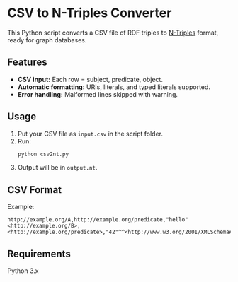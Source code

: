 # CSV to N-Triples Converter

This Python script converts a CSV file of RDF triples to [N-Triples](https://www.w3.org/TR/n-triples/) format, ready for graph databases.

## Features

- **CSV input:** Each row = subject, predicate, object.
- **Automatic formatting:** URIs, literals, and typed literals supported.
- **Error handling:** Malformed lines skipped with warning.

## Usage

1. Put your CSV file as `input.csv` in the script folder.
2. Run:
    ```bash
    python csv2nt.py
    ```
3. Output will be in `output.nt`.

## CSV Format

Example:
```csv
http://example.org/A,http://example.org/predicate,"hello"
<http://example.org/B>,<http://example.org/predicate>,"42"^^<http://www.w3.org/2001/XMLSchema#integer>
```

## Requirements

Python 3.x
